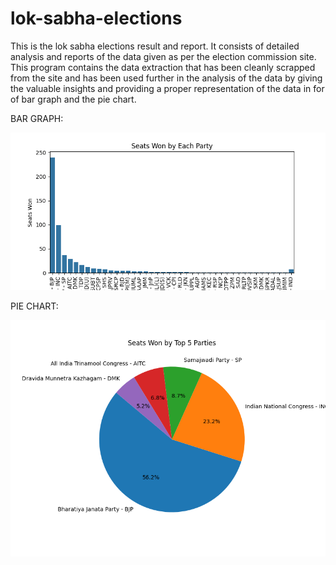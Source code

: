 # lok-sabha-elections
This is the lok sabha elections result and report. It consists of detailed analysis and reports of the data given as per the election commission site. This program contains the data extraction that has been cleanly scrapped from the site and has been used further in the analysis of the data by giving the valuable insights and providing a proper representation of the data in for of bar graph and the pie chart.

BAR GRAPH:

![Alt text](<images/seats_won_by_party.png>)


PIE CHART:

![Alt text](<images/seats_won_top_5.png>)
